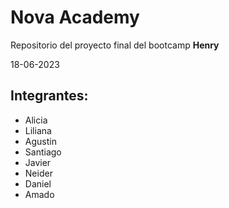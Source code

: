 # Nova Academy

Repositorio del proyecto final del bootcamp **Henry**

18-06-2023

## Integrantes:

- Alicia
- Liliana
- Agustin
- Santiago
- Javier
- Neider
- Daniel
- Amado
